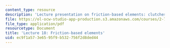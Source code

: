 ```yaml
---
content_type: resource
description: 'Lecture presentation on friction-based elements: clutches and brakes.'
file: https://ol-ocw-studio-app-production.s3.amazonaws.com/courses/2-72-elements-of-mechanical-design-spring-2009/ec9f1a573e6595f9b532756f2d8ded44_MIT2_72s09_lec18.pdf
file_type: application/pdf
resourcetype: Document
title: 'Lecture 18: Friction-based elements'
uid: ec9f1a57-3e65-95f9-b532-756f2d8ded44
---
```

